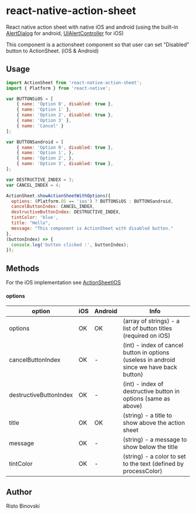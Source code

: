 # react-native-action-sheet 

React native action sheet with native iOS and android (using the built-in [AlertDialog](https://developer.android.com/reference/android/app/AlertDialog.html) for android, [UIAlertController](https://developer.apple.com/documentation/uikit/uialertcontroller?language=objc) for iOS)

This component is a actionsheet component so that user can set "Disabled" button to ActionSheet. (iOS & Android)

## Usage

```javascript
import ActionSheet from 'react-native-action-sheet';
import { Platform } from 'react-native';

var BUTTONSiOS = [
    { name: 'Option 0', disabled: true },
    { name: 'Option 1' },
    { name: 'Option 2', disabled: true },
    { name: 'Option 3' },
    { name: 'Cancel' }
];

var BUTTONSandroid = [
    { name: 'Option 0', disabled: true },
    { name: 'Option 1', },
    { name: 'Option 2', },
    { name: 'Option 3', disabled: true },
];

var DESTRUCTIVE_INDEX = 3;
var CANCEL_INDEX = 4;

ActionSheet.showActionSheetWithOptions({
  options: (Platform.OS == 'ios') ? BUTTONSiOS : BUTTONSandroid,
  cancelButtonIndex: CANCEL_INDEX,
  destructiveButtonIndex: DESTRUCTIVE_INDEX,
  tintColor: 'blue',
  title: "Hello",
  message: "This component is ActionSheet with disabled button."
},
(buttonIndex) => {
  console.log('button clicked :', buttonIndex);
});
```

## Methods

For the iOS implementation see [ActionSheetIOS](https://facebook.github.io/react-native/docs/actionsheetios.html)

#### options

option | iOS  | Android | Info
------ | ---- | ------- | ----
options | OK | OK | (array of strings) - a list of button titles (required on iOS)
cancelButtonIndex | OK | - | (int) - index of cancel button in options (useless in android since we have back button)
destructiveButtonIndex | OK | - | (int) - index of destructive button in options (same as above)
title | OK | OK | (string) - a title to show above the action sheet
message | OK | - | (string) - a message to show below the title
tintColor | OK | - | (string) - a color to set to the text (defined by processColor)

## Author

Risto Binovski
